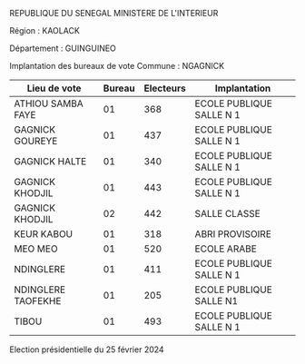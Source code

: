 REPUBLIQUE DU SENEGAL MINISTERE DE L'INTERIEUR

Région : KAOLACK

Département : GUINGUINEO

Implantation des bureaux de vote Commune : NGAGNICK

| Lieu de vote | Bureau | Electeurs | Implantation |
| - | - | - | - |
| ATHIOU SAMBA FAYE | 01 | 368 | ECOLE PUBLIQUE SALLE N 1 |
| GAGNICK GOUREYE | 01 | 437 | ECOLE PUBLIQUE SALLE N 1 |
| GAGNICK HALTE | 01 | 340 | ECOLE PUBLIQUE SALLE N 1 |
| GAGNICK KHODJIL | 01 | 443 | ECOLE PUBLIQUE SALLE N 1 |
| GAGNICK KHODJIL | 02 | 442 | SALLE CLASSE |
| KEUR KABOU | 01 | 318 | ABRI PROVISOIRE |
| MEO MEO | 01 | 520 | ECOLE ARABE |
| NDINGLERE | 01 | 411 | ECOLE PUBLIQUE SALLE N 1 |
| NDINGLERE TAOFEKHE | 01 | 205 | ECOLE PUBLIQUE SALLE N1 |
| TIBOU | 01 | 493 | ECOLE PUBLIQUE SALLE N 1 |

<!-- PageNumber="8/12" -->

Election présidentielle du 25 février 2024
